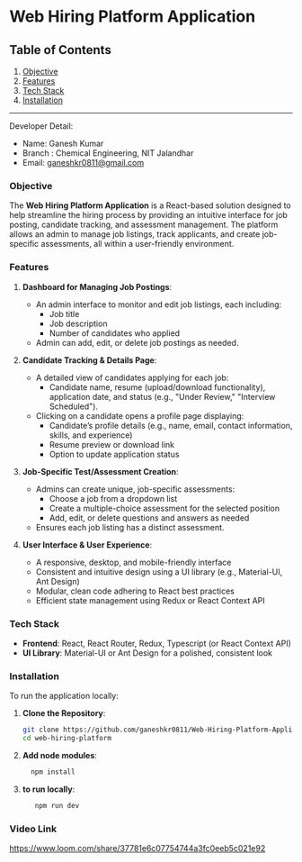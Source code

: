 # Web Hiring Platform Application



## Table of Contents
1. [Objective](#objective)
2. [Features](#features)
3. [Tech Stack](#tech-stack)
4. [Installation](#installation)



---
Developer Detail:

- Name: Ganesh Kumar
- Branch : Chemical Engineering, NIT Jalandhar
- Email: ganeshkr0811@gmail.com

### Objective

The **Web Hiring Platform Application** is a React-based solution designed to help streamline the hiring process by providing an intuitive interface for job posting, candidate tracking, and assessment management. The platform allows an admin to manage job listings, track applicants, and create job-specific assessments, all within a user-friendly environment.

### Features

1. **Dashboard for Managing Job Postings**:
   - An admin interface to monitor and edit job listings, each including:
     - Job title
     - Job description
     - Number of candidates who applied
   - Admin can add, edit, or delete job postings as needed.

2. **Candidate Tracking & Details Page**:
   - A detailed view of candidates applying for each job:
     - Candidate name, resume (upload/download functionality), application date, and status (e.g., "Under Review," "Interview Scheduled").
   - Clicking on a candidate opens a profile page displaying:
     - Candidate’s profile details (e.g., name, email, contact information, skills, and experience)
     - Resume preview or download link
     - Option to update application status

3. **Job-Specific Test/Assessment Creation**:
   - Admins can create unique, job-specific assessments:
     - Choose a job from a dropdown list
     - Create a multiple-choice assessment for the selected position
     - Add, edit, or delete questions and answers as needed
   - Ensures each job listing has a distinct assessment.

4. **User Interface & User Experience**:
   - A responsive, desktop, and mobile-friendly interface
   - Consistent and intuitive design using a UI library (e.g., Material-UI, Ant Design)
   - Modular, clean code adhering to React best practices
   - Efficient state management using Redux or React Context API

### Tech Stack

- **Frontend**: React, React Router, Redux, Typescript (or React Context API)
- **UI Library**: Material-UI or Ant Design for a polished, consistent look


### Installation

To run the application locally:

1. **Clone the Repository**:
   ```bash
   git clone https://github.com/ganeshkr0811/Web-Hiring-Platform-Application
   cd web-hiring-platform

2. **Add node modules**:
   ```bash
     npm install
   
3. **to run locally**:
   ```bash
      npm run dev
   
### Video Link
https://www.loom.com/share/37781e6c07754744a3fc0eeb5c021e92


